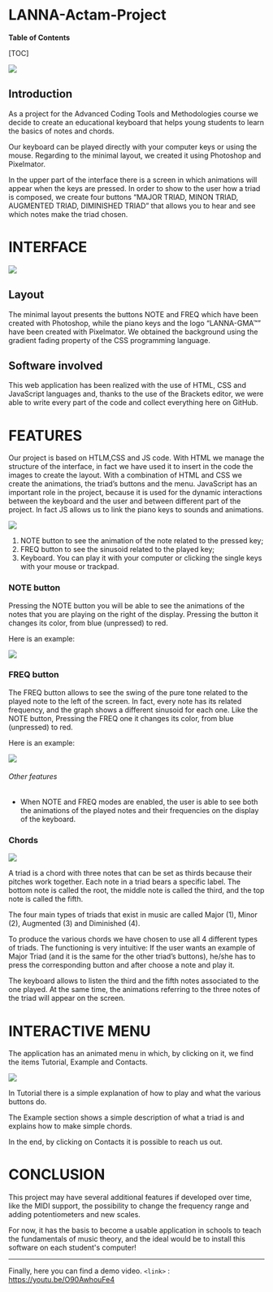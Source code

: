 # LANNA-Actam-Project

**Table of Contents**

[TOC]


![](https://github.com/giuris/LANNA-Actam-Project/blob/main/screenshots/logo.png)

## Introduction
As a project for the Advanced Coding Tools and Methodologies course we decide to create an educational keyboard that helps young students to learn the basics of notes and chords. 

Our keyboard can be played directly with your computer keys or using the mouse. Regarding to the minimal layout, we created it using Photoshop and Pixelmator.

In the upper part of the interface there is a screen in which animations will appear when the keys are pressed. In order to show to the user how a triad is composed, we create four buttons “MAJOR TRIAD, MINON TRIAD, AUGMENTED TRIAD, DIMINISHED TRIAD” that allows you to hear and see which notes make the triad chosen.

# INTERFACE

![](https://github.com/giuris/LANNA-Actam-Project/blob/main/screenshots/layout.png)

## Layout 
The  minimal layout presents the buttons NOTE and FREQ which have been created with Photoshop, while the piano keys and the logo “LANNA-GMA™” have been created with Pixelmator.
We obtained the background using the gradient fading property of the CSS programming language. 

## Software involved
This web application has been realized with the use of HTML, CSS and JavaScript languages and, thanks to the use of the Brackets editor, we were able to write every part of the code and collect everything here on GitHub.


# FEATURES
Our project is based on HTLM,CSS and JS code. With HTML we manage the structure of the interface, in fact we have used it to insert in the code the images to create the layout. With a combination of HTML and CSS we create the animations, the triad’s buttons and the menu. JavaScript has an important role in the project, because it is used for the dynamic interactions between the keyboard and the user and between different part of the project. In fact JS allows us to link the piano keys to sounds and animations.

![](https://github.com/giuris/LANNA-Actam-Project/blob/main/screenshots/tastieraFREQNOTE.png)

1. NOTE button to see the animation of the note related to the pressed key;
2. FREQ button to see the sinusoid related to the played key;
3. Keyboard. You can play it with your computer or clicking the single keys with your mouse or trackpad.


### NOTE button
Pressing the NOTE button you will be able to see the animations of the notes that you are playing on the right of the display. 
Pressing the button it changes its color, from blue (unpressed) to red.

Here is an example:

![](https://github.com/giuris/LANNA-Actam-Project/blob/main/screenshots/notee.png)



### FREQ button
The FREQ button allows to see the swing of the pure tone related to the played note to the left of the screen. In fact, every note has its related frequency, and the graph shows a different sinusoid for each one.
Like the NOTE button, Pressing the FREQ one it changes its color, from blue (unpressed) to red.

Here is an example:

![](https://github.com/giuris/LANNA-Actam-Project/blob/main/screenshots/freqq.png)


###### Other features
- When NOTE and FREQ modes are enabled, the user is able to see both the animations of the played notes and their frequencies on the display of the keyboard. 


### Chords

![](https://github.com/giuris/LANNA-Actam-Project/blob/main/screenshots/tastieraCHORDS.png)

A triad is a chord with three notes that can be set as thirds because their pitches work together. Each note in a triad bears a specific label. The bottom note is called the root, the middle note is called the third, and the top note is called the fifth. 

The four main types of triads that exist in music are called Major (1), Minor (2), Augmented (3) and Diminished (4). 

To produce the various chords we have chosen to use all 4 different types of triads. The functioning is very intuitive: If the user wants an example of Major Triad (and it is the same for the other triad’s buttons), he/she has to press the corresponding button and after choose a note and play it. 

The keyboard allows to listen the third and the fifth notes associated to the one played. At the same time, the animations referring to the three notes of the triad will appear on the screen.


# INTERACTIVE MENU
The application has an animated menu in which, by clicking on it, we find the items Tutorial, Example and Contacts.

![](https://github.com/giuris/LANNA-Actam-Project/blob/main/screenshots/menu.png)

In Tutorial there is a simple explanation of how to play and what the various buttons do.

The Example section shows a simple description of what a triad is and explains how to make simple chords.

In the end, by clicking on Contacts it is possible to reach us out.


# CONCLUSION
This project may have several additional features if developed over time, like the MIDI support, the possibility to change the frequency range and adding potentiometers and new scales.

For now, it has the basis to become a usable application in schools to teach the fundamentals of music theory, and the ideal would be to install this software on each student's computer!

------------------------------------

Finally, here you can find a demo video.
`<link>` : <https://youtu.be/O90AwhouFe4>
